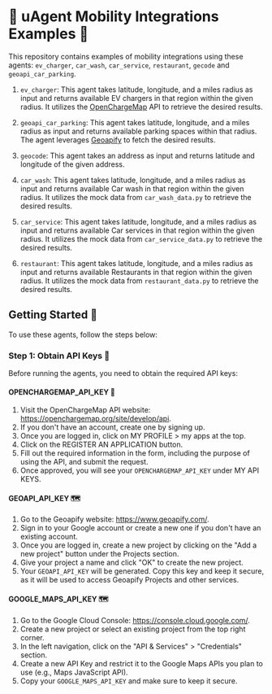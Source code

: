 # 🚗 uAgent Mobility Integrations Examples 🚴

This repository contains examples of mobility integrations using these agents: `ev_charger`, `car_wash`, `car_service`, `restaurant`, `gecode` and `geoapi_car_parking`.

1. `ev_charger`: This agent takes latitude, longitude, and a miles radius as input and returns available EV chargers in that region within the given radius. It utilizes the [OpenChargeMap](https://openchargemap.org/site/develop/api) API to retrieve the desired results.

2. `geoapi_car_parking`: This agent takes latitude, longitude, and a miles radius as input and returns available parking spaces within that radius. The agent leverages [Geoapify](https://www.geoapify.com/) to fetch the desired results.

3. `geocode`: This agent takes an address as input and returns latitude and longitude of the given address.

4. `car_wash`: This agent takes latitude, longitude, and a miles radius as input and returns available Car wash in that region within the given radius. It utilizes the mock data from `car_wash_data.py` to retrieve the desired results.

5. `car_service`: This agent takes latitude, longitude, and a miles radius as input and returns available Car services in that region within the given radius. It utilizes the mock data from `car_service_data.py` to retrieve the desired results.

6. `restaurant`: This agent takes latitude, longitude, and a miles radius as input and returns available Restaurants in that region within the given radius. It utilizes the mock data from `restaurant_data.py` to retrieve the desired results.

## Getting Started 🚀

To use these agents, follow the steps below:

### Step 1: Obtain API Keys 🔑

Before running the agents, you need to obtain the required API keys:

#### OPENCHARGEMAP_API_KEY 🔌

1. Visit the OpenChargeMap API website: https://openchargemap.org/site/develop/api.
2. If you don't have an account, create one by signing up.
3. Once you are logged in, click on MY PROFILE > my apps at the top.
4. Click on the REGISTER AN APPLICATION button.
5. Fill out the required information in the form, including the purpose of using the API, and submit the request.
6. Once approved, you will see your `OPENCHARGEMAP_API_KEY` under MY API KEYS.

#### GEOAPI_API_KEY 🗺️

1. Go to the Geoapify website: https://www.geoapify.com/.
2. Sign in to your Google account or create a new one if you don't have an existing account.
3. Once you are logged in, create a new project by clicking on the "Add a new project" button under the Projects section.
4. Give your project a name and click "OK" to create the new project.
5. Your `GEOAPI_API_KEY` will be generated. Copy this key and keep it secure, as it will be used to access Geoapify Projects and other services.

#### GOOGLE_MAPS_API_KEY 🗺️

1. Go to the Google Cloud Console: https://console.cloud.google.com/.
2. Create a new project or select an existing project from the top right corner.
3. In the left navigation, click on the "API & Services" > "Credentials" section.
4. Create a new API Key and restrict it to the Google Maps APIs you plan to use (e.g., Maps JavaScript API).
5. Copy your `GOOGLE_MAPS_API_KEY` and make sure to keep it secure.